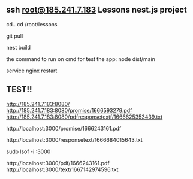 
ssh root@185.241.7.183
Lessons nest.js project 
------------------------
cd..
cd /root/lessons

git pull 

nest build 

the command to run on cmd for test the app: 
node dist/main 

service nginx restart 

TEST!!
--------------------------
http://185.241.7.183:8080/
http://185.241.7.183:8080/promise/1666593279.pdf
http://185.241.7.183:8080/pdfresponsetextf/1666625353439.txt


http://localhost:3000/promise/1666243161.pdf

http://localhost:3000/responsetext/1666684015643.txt


sudo lsof -i :3000

http://localhost:3000/pdf/1666243161.pdf
http://localhost:3000/text/1667142974596.txt 




